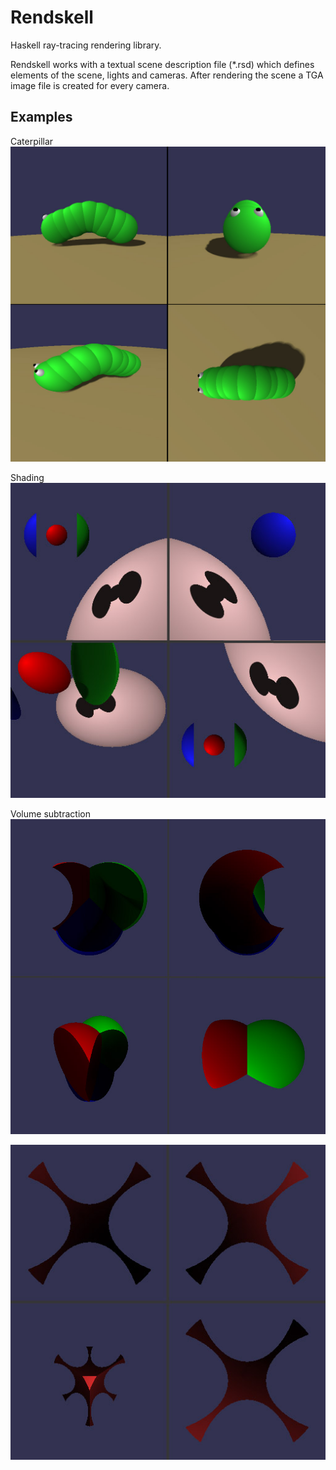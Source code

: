 Rendskell
=========

Haskell ray-tracing rendering library.

Rendskell works with a textual scene description file (\*.rsd)
which defines elements of the scene, lights and cameras.
After rendering the scene a TGA image file is created for every
camera.


Examples
--------

Caterpillar
![Caterpillar](/examples/caterpillar/exported.jpg)

Shading
![Shading](/examples/shadetest/exported.jpg)

Volume subtraction
![Subtraction 1](/examples/showcase1/exported.jpg)

![Subtraction 2](/examples/showcase2/exported.jpg)

